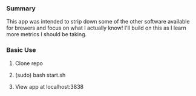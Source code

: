 ### Summary

This app was intended to strip down some of the other software available for brewers and focus on what I actually know!  I'll build on this as I learn more metrics I should be taking.

### Basic Use

1. Clone repo 

2. (sudo) bash start.sh

3. View app at localhost:3838
